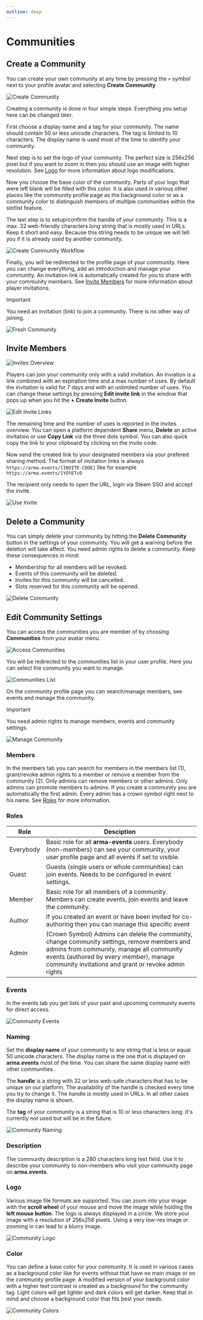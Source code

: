 ```yaml
---
outline: deep
---
```


# Communities

## Create a Community

You can create your own community at any time by pressing the `+` symbol next to your profile avatar and selecting **Create Community**.

![Create Community](../images/communities/create-community.png "Create Community")

Creating a community is done in four simple steps. Everything you setup here can be changed later.

First choose a display name and a tag for your community. The name should contain 50 or less unicode characters. The tag is limited to 10 characters. The display name is used most of the time to identify your community.

Next step is to set the logo of your community. The perfect size is 256x256 pixel but if you want to zoom in then you should use an image with higher resolution. See [Logo](#logo) for more information about logo modifications.

Now you choose the base color of the community. Parts of your logo that were left blank will be filled with this color. It is also used in various other places like the community profile page as the background color or as a community color to distinguish members of multiple communities within the slotlist feature.

The last step is to setup/confirm the handle of your community. This is a max. 32 web-friendly characters long string that is mostly used in URLs. Keep it short and easy. Because this string needs to be unique we will tell you if it is already used by another community.

![Create Community Workflow](../images/communities/create-community-workflow.png "Create Community Workflow")

Finally, you will be redirected to the profile page of your community. Here you can change everything, add an introduction and manage your community. An invitation link is automatically created for you to share with your community members. See [Invite Members](#invite-members) for more information about player invitations.

> [!IMPORTANT]
> You need an invitation (link) to join a community. There is no other way of joining.

![Fresh Community](../images/communities/fresh-community.png "Fresh Community")

## Invite Members

![Invites Overview](../images/communities/invites-overview.png "Invites Overview")

Players can join your community only with a valid invitation. An inviation is a link combined with an expiration time and a max number of uses. By default the invitation is valid for 7 days and with an unlimited number of uses. You can change these settings by pressing **Edit invite link** in the window that pops up when you hit the **+ Create Invite** button.

![Edit Invite Links](../images/communities/edit-invite-links.png "Edit Invite Links")

The remaining time and the number of uses is reported in the invites overview. You can open a platform dependent **Share** menu, **Delete** an active invitation or use **Copy Link** via the three dots symbol. You can also quick copy the link to your clipboard by clicking on the invite code.

Now send the created link to your designated members via your prefered sharing method. The format of invitation links is always `https://arma.events/[INVITE-CODE]` like for example `https://arma.events/1YOtETcO`

The recipient only needs to open the URL, login via Steam SSO and accept the invite.

![Use Invite](../images/communities/use-invite.png "Use Invite")

## Delete a Community

You can simply delete your community by hitting the **Delete Community** button in the settings of your community. You will get a warning before the deletion will take affect. You need admin rights to delete a community. Keep these consequences in mind:

- Membership for all members will be revoked.
- Events of this community will be deleted.
- Invites for this community will be cancelled.
- Slots reserved for this community will be opened.

![Delete Community](../images/communities/delete-community.png "Delete Community")

## Edit Community Settings

You can access the communities you are member of by chossing **Communities** from your avatar menu.

![Access Communities](../images/communities/access-communities.png "Access Communities")

You will be redirected to the communities list in your user profile. Here you can select the community you want to manage.

![Communities List](../images/communities/communities-list.png "Communities List")

On the community profile page you can search/manage members, see events and manage the community.

> [!IMPORTANT]
> You need admin rights to manage members, events and community settings.

![Manage Community](../images/communities/manage-community.png "Manage Community")

### Members

In the members tab you can search for members in the members list (1), grant/revoke admin rights to a member or remove a member from the community (2). Only admins can remove members or other admins. Only admins can promote members to admins. If you create a community you are automatically the first admin. Every admin has a crown symbol right next to his name. See [Roles](#roles) for more information.

### Roles

| Role       | Desciption |
| ----       | ---------- |
| Everybody  | Basic role for all **arma-events** users. Everybody (non-members) can see your community, your user profile page and all events if set to visible. |
| Guest      | Guests (single users or whole communities) can join events. Needs to be configured in event settings. |
| Member     | Basic role for all members of a community. Members can create events, join events and leave the community. |
| Author     | If you created an event or have been invited for co-authoring then you can manage this specific event |
| Admin      | (Crown Symbol) Admins can delete the community, change community settings, remove members and admins from community, manage all community events (authored by every member), manage community invitations and grant or revoke admin rights |

### Events

In the events tab you get lists of your past and upcoming community events for direct access.

![Community Events](../images/communities/community-events.png "Community Events")

### Naming

Set the **display name** of your community to any string that is less or equal 50 unicode characters. The display name is the one that is displayed on **arma.events** most of the time. You can share the same display name with other communities.

The **handle** is a string with 32 or less web-safe characters that has to be unique on our platform. The availability of the handle is checked every time you try to change it. The handle is mostly used in URLs. In all other cases the display name is shown.

The **tag** of your community is a string that is 10 or less characters long. It's currently not used but will be in the future.

![Community Naming](../images/communities/community-naming.png "Community Naming")

### Description

The community description is a 280 characters long text field. Use it to describe your community to non-members who visit your community page on **arma.events**.

### Logo

Various image file formats are supported. You can zoom into your image with the **scroll wheel** of your mouse and move the image while holding the **left mouse button**. The logo is always displayed in a circle. We store your image with a resolution of 256x256 pixels. Using a very low-res image or zooming in can lead to a blurry image.

![Community Logo](../images/communities/community-logo.png "Community Logo")

### Color

You can define a base color for your community. It is used in various cases as a background color like for events without that have no main image or on the community profile page. A modified version of your background color with a higher text contrast is created as a background for the community tag. Light colors will get lighter and dark colors will get darker. Keep that in mind and choose a background color that fits best your needs.

![Community Colors](../images/communities/community-colors.png "Community Colors")
